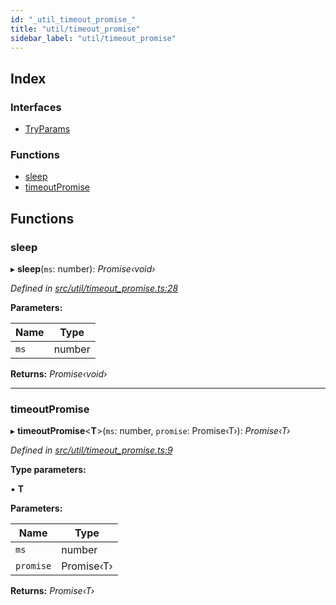 ```yaml
---
id: "_util_timeout_promise_"
title: "util/timeout_promise"
sidebar_label: "util/timeout_promise"
---
```


## Index

### Interfaces

* [TryParams](../interfaces/_util_timeout_promise_.tryparams.md)

### Functions

* [sleep](_util_timeout_promise_.md#sleep)
* [timeoutPromise](_util_timeout_promise_.md#timeoutpromise)

## Functions

###  sleep

▸ **sleep**(`ms`: number): *Promise‹void›*

*Defined in [src/util/timeout_promise.ts:28](https://github.com/comit-network/comit-js-sdk/blob/ee6360f/src/util/timeout_promise.ts#L28)*

**Parameters:**

Name | Type |
------ | ------ |
`ms` | number |

**Returns:** *Promise‹void›*

___

###  timeoutPromise

▸ **timeoutPromise**<**T**>(`ms`: number, `promise`: Promise‹T›): *Promise‹T›*

*Defined in [src/util/timeout_promise.ts:9](https://github.com/comit-network/comit-js-sdk/blob/ee6360f/src/util/timeout_promise.ts#L9)*

**Type parameters:**

▪ **T**

**Parameters:**

Name | Type |
------ | ------ |
`ms` | number |
`promise` | Promise‹T› |

**Returns:** *Promise‹T›*
